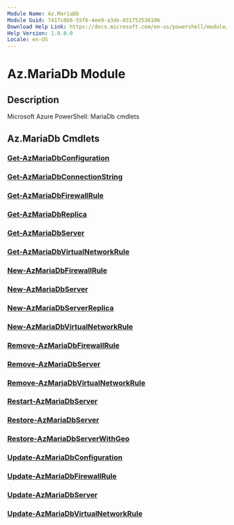 ```yaml
---
Module Name: Az.MariaDb
Module Guid: 7417c0b6-55f6-4ee9-a3de-831752536106
Download Help Link: https://docs.microsoft.com/en-us/powershell/module/az.mariadb
Help Version: 1.0.0.0
Locale: en-US
---
```


# Az.MariaDb Module
## Description
Microsoft Azure PowerShell: MariaDb cmdlets

## Az.MariaDb Cmdlets
### [Get-AzMariaDbConfiguration](Get-AzMariaDbConfiguration.md)


### [Get-AzMariaDbConnectionString](Get-AzMariaDbConnectionString.md)


### [Get-AzMariaDbFirewallRule](Get-AzMariaDbFirewallRule.md)


### [Get-AzMariaDbReplica](Get-AzMariaDbReplica.md)


### [Get-AzMariaDbServer](Get-AzMariaDbServer.md)


### [Get-AzMariaDbVirtualNetworkRule](Get-AzMariaDbVirtualNetworkRule.md)


### [New-AzMariaDbFirewallRule](New-AzMariaDbFirewallRule.md)


### [New-AzMariaDbServer](New-AzMariaDbServer.md)


### [New-AzMariaDbServerReplica](New-AzMariaDbServerReplica.md)


### [New-AzMariaDbVirtualNetworkRule](New-AzMariaDbVirtualNetworkRule.md)


### [Remove-AzMariaDbFirewallRule](Remove-AzMariaDbFirewallRule.md)


### [Remove-AzMariaDbServer](Remove-AzMariaDbServer.md)


### [Remove-AzMariaDbVirtualNetworkRule](Remove-AzMariaDbVirtualNetworkRule.md)


### [Restart-AzMariaDbServer](Restart-AzMariaDbServer.md)


### [Restore-AzMariaDbServer](Restore-AzMariaDbServer.md)


### [Restore-AzMariaDbServerWithGeo](Restore-AzMariaDbServerWithGeo.md)


### [Update-AzMariaDbConfiguration](Update-AzMariaDbConfiguration.md)


### [Update-AzMariaDbFirewallRule](Update-AzMariaDbFirewallRule.md)


### [Update-AzMariaDbServer](Update-AzMariaDbServer.md)


### [Update-AzMariaDbVirtualNetworkRule](Update-AzMariaDbVirtualNetworkRule.md)


